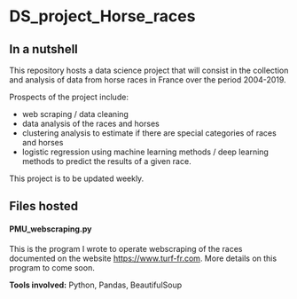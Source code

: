 # DS_project_Horse_races

## In a nutshell
This repository hosts a data science project that will consist in the collection and analysis of data from horse races in France over the period 2004-2019.

Prospects of the project include:
- web scraping / data cleaning
- data analysis of the races and horses
- clustering analysis to estimate if there are special categories of races and horses
- logistic regression using machine learning methods / deep learning methods to predict the results of a given race.

This project is to be updated weekly.

## Files hosted
#### PMU_webscraping.py
This is the program I wrote to operate webscraping of the races documented on the website https://www.turf-fr.com. More details on this program to come soon.

**Tools involved:** Python, Pandas, BeautifulSoup
